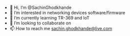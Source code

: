 - 👋 Hi, I’m @SachinGhodkhande
- 👀 I’m interested in networking devices software/firmware
- 🌱 I’m currently learning TR-369 and IoT
- 💞️ I’m looking to collaborate on 
- 📫 How to reach me sachin.ghodkhande@live.com

<!---
SachinGhodkhande/SachinGhodkhande is a ✨ special ✨ repository because its `README.md` (this file) appears on your GitHub profile.
You can click the Preview link to take a look at your changes.
--->
